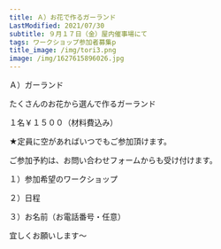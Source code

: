 ```yaml
---
title: Ａ）お花で作るガーランド
LastModified: 2021/07/30
subtitle: ９月１７日（金）屋内催事場にて
tags: ワークショップ参加者募集p
title_image: /img/tori3.png
image: /img/1627615896026.jpg
---
```

Ａ）ガーランド

たくさんのお花から選んで作るガーランド

１名￥１５００（材料費込み）

★定員に空があればいつでもご参加頂けます。

ご参加予約は、お問い合わせフォームからも受け付けます。

１）参加希望のワークショップ

２）日程

３）お名前（お電話番号・任意）

宜しくお願いします～